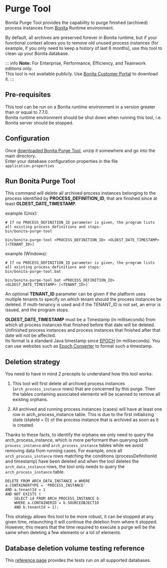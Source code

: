 # Purge Tool

Bonita Purge Tool provides the capability to purge finished (archived) process instances from [Bonita](https://documentation.bonitasoft.com) Runtime environment.

By default, all archives are preserved forever in Bonita runtime, but if your functional context allows you to remove old unused process instances
(for example, if you only need to keep a history of last 6 months), use this tool to clean up your Bonita database.

::: info
**Note:** For Enterprise, Performance, Efficiency, and Teamwork editions only.  
This tool is not available publicly. Use [Bonita Customer Portal](https://customer.bonitasoft.com/download/request) to download it.
:::

## Pre-requisites

This tool can be run on a Bonita runtime environment in a version greater than or equal to 7.7.0.  
Bonita runtime environment should be shut down when running this tool, i.e. Bonita server should be stopped.


## Configuration

Once [downloaded Bonita Purge Tool](https://customer.bonitasoft.com/download/request), unzip it somewhere and go into the main directory.  
Enter your database configuration properties in the file `application.properties`


## Run Bonita Purge Tool

This command will delete all archived process instances belonging to the process identified by **PROCESS_DEFINITION_ID**,
that are finished since at least **OLDEST_DATE_TIMESTAMP**.


example (Unix):

```shell
# If no PROCESS_DEFINITION_ID parameter is given, the program lists all existing process definitions and stops:
bin/bonita-purge-tool

bin/bonita-purge-tool <PROCESS_DEFINITION_ID> <OLDEST_DATE_TIMESTAMP> [<TENANT_ID>]
```

example (Windows):

```shell
# If no PROCESS_DEFINITION_ID parameter is given, the program lists all existing process definitions and stops:
bin/bonita-purge-tool.bat

bin/bonita-purge-tool.bat <PROCESS_DEFINITION_ID> <OLDEST_DATE_TIMESTAMP> [<TENANT_ID>]`
```

An optional **TENANT_ID** parameter can be given if the platform uses multiple tenants to specify on which tenant should the process instances be deleted.
If multi-tenancy is used and if the TENANT_ID is not set, an error is issued, and the program stops.

**OLDEST_DATE_TIMESTAMP** must be a Timestamp (in milliseconds) from which all process instances that finished before that date will be deleted.  
Unfinished process instances and process instances that finished after that date will not be affected.  
Its format is a standard Java timestamp since [EPOCH](https://docs.oracle.com/en/java/javase/11/docs/api/java.base/java/time/Instant.html#EPOCH) (in milliseconds).
You can use websites such as [Epoch Converter](https://www.epochconverter.com/) to format such a timestamp.


## Deletion strategy

You need to have in mind 2 precepts to understand how this tool works:

1) This tool will first delete all archived process instances (`arch_process_instance` rows) that are concerned by this purge.
   Then the tables containing associated elements will be scanned to remove all existing orphans.

2) All archived and running process instances (cases) will have at least one row in arch_process_instance table.
   This is due to the first initializing state (stateId = 0) of the process instance that is archived as soon as it is created.

Thanks to these facts, to identify the orphans we only need to query the arch_process_instance, which is more performant than querying
both `process_instance` and `arch_process_instance` tables while we avoid removing data from running cases.
For example, once all `arch_process_instance` rows matching the conditions (processDefinitionId and timestamp) have been deleted
and when the tool deletes the `arch_data_instance` rows, the tool only needs to query the `arch_process_instance` table.

    DELETE FROM ARCH_DATA_INSTANCE a WHERE
    a.CONTAINERTYPE = 'PROCESS_INSTANCE'
    AND a.tenantId = 1
    AND NOT EXISTS (
        SELECT id FROM ARCH_PROCESS_INSTANCE b
        WHERE a.CONTAINERID = b.SOURCEOBJECTID
        AND b.tenantId = 1);

This strategy allows this tool to be more robust, it can be stopped at any given time, relaunching it will continue the deletion from where it stopped.
However, this means that the time required to execute a purge will be the same when deleting a few elements or a lot of elements.


## Database deletion volume testing reference

This [reference page](purge-tool-deletion-volume-testing.md) provides the tests run on all supported databases.
